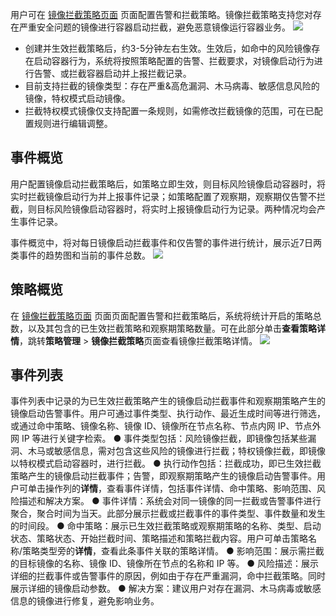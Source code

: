 用户可在 [镜像拦截策略页面]() 页面配置告警和拦截策略。镜像拦截策略支持您对存在严重安全问题的镜像进行容器启动拦截，避免恶意镜像运行容器业务。
![](https://qcloudimg.tencent-cloud.cn/raw/bd80e92d4719078b802fbb79253e3d50.png)
- 创建并生效拦截策略后，约3-5分钟左右生效。生效后，如命中的风险镜像存在启动容器行为，系统将按照策略配置的告警、拦截要求，对镜像启动行为进行告警、或拦截容器启动并上报拦截记录。
-  目前支持拦截的镜像类型：存在严重&高危漏洞、木马病毒、敏感信息风险的镜像，特权模式启动镜像。
-  拦截特权模式镜像仅支持配置一条规则，如需修改拦截镜像的范围，可在已配置规则进行编辑调整。


## 事件概览
用户配置镜像启动拦截策略后，如策略立即生效，则目标风险镜像启动容器时，将实时拦截镜像启动行为并上报事件记录；如策略配置了观察期，观察期仅告警不拦截，则目标风险镜像启动容器时，将实时上报镜像启动行为记录。两种情况均会产生事件记录。

事件概览中，将对每日镜像启动拦截事件和仅告警的事件进行统计，展示近7日两类事件的趋势图和当前的事件总数。
![](https://qcloudimg.tencent-cloud.cn/raw/94f82b16718e97a44ff47bfa99c88269.png)

## 策略概览
在 [镜像拦截策略页面]() 页面页面配置告警和拦截策略后，系统将统计开启的策略总数，以及其包含的已生效拦截策略和观察期策略数量。可在此部分单击**查看策略详情**，跳转**策略管理** > **镜像拦截策略**页面查看镜像拦截策略详情。
![](https://qcloudimg.tencent-cloud.cn/raw/def39f6f29428422cd5892037f888bce.png)

## 事件列表
事件列表中记录的为已生效拦截策略产生的镜像启动拦截事件和观察期策略产生的镜像启动告警事件。用户可通过事件类型、执行动作、最近生成时间等进行筛选，或通过命中策略、镜像名称、镜像 ID、镜像所在节点名称、节点内网 IP、节点外网 IP 等进行关键字检索。
● 事件类型包括：风险镜像拦截，即镜像包括某些漏洞、木马或敏感信息，需对包含这些风险的镜像进行拦截；特权镜像拦截，即镜像以特权模式启动容器时，进行拦截。
● 执行动作包括：拦截成功，即已生效拦截策略产生的镜像启动拦截事件；告警，即观察期策略产生的镜像启动告警事件。用户可单击操作列的**详情**，查看事件详情，包括事件详情、命中策略、影响范围、风险描述和解决方案。
● 事件详情：系统会对同一镜像的同一拦截或告警事件进行聚合，聚合时间为当天。此部分展示拦截或拦截事件的事件类型、事件数量和发生的时间段。
● 命中策略：展示已生效拦截策略或观察期策略的名称、类型、启动状态、策略状态、开始拦截时间、策略描述和策略拦截内容。用户可单击策略名称/策略类型旁的**详情**，查看此条事件关联的策略详情。
● 影响范围：展示需拦截的目标镜像的名称、镜像 ID、镜像所在节点的名称和 IP 等。
● 风险描述：展示详细的拦截事件或告警事件的原因，例如由于存在严重漏洞，命中拦截策略。同时展示详细的镜像启动参数。
● 解决方案：建议用户对存在漏洞、木马病毒或敏感信息的镜像进行修复，避免影响业务。


